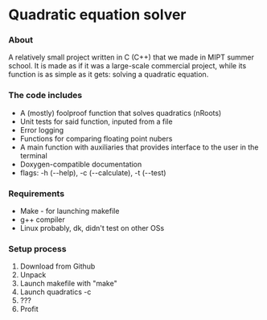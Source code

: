 # Quadratic equation solver
### About
A relatively small project written in C (C++) that we made in MIPT summer school. It is made as if it was a large-scale commercial project, while its function is as simple as it gets:	solving a quadratic equation.
### The code includes
- A (mostly) foolproof function that solves quadratics (nRoots)
- Unit tests for said function, inputed from a file
- Error logging
- Functions for comparing floating point nubers
- A main function with auxiliaries that provides interface to the user in the terminal
- Doxygen-compatible documentation
- flags: -h (--help), -c (--calculate), -t (--test)
### Requirements
- Make - for launching makefile
- g++ compiler
- Linux probably, dk, didn't test on other OSs
### Setup process
1. Download from Github
2. Unpack
4. Launch makefile with "make"
5. Launch quadratics -c
6. ???
7. Profit
